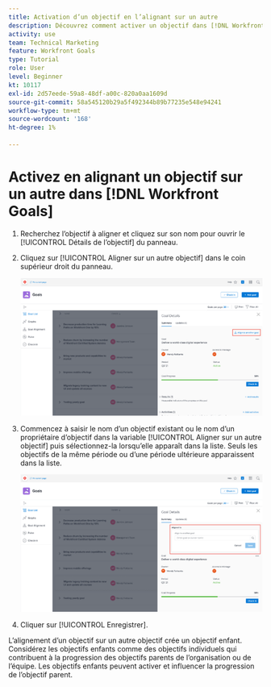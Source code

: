 ```yaml
---
title: Activation d’un objectif en l’alignant sur un autre
description: Découvrez comment activer un objectif dans [!DNL Workfront Goals] en l’alignant sur un autre objectif.
activity: use
team: Technical Marketing
feature: Workfront Goals
type: Tutorial
role: User
level: Beginner
kt: 10117
exl-id: 2d57eede-59a8-48df-a00c-820a0aa1609d
source-git-commit: 58a545120b29a5f492344b89b77235e548e94241
workflow-type: tm+mt
source-wordcount: '168'
ht-degree: 1%

---
```


# Activez en alignant un objectif sur un autre dans [!DNL Workfront Goals]

1. Recherchez l’objectif à aligner et cliquez sur son nom pour ouvrir le [!UICONTROL Détails de l’objectif] du panneau.
1. Cliquez sur [!UICONTROL Aligner sur un autre objectif] dans le coin supérieur droit du panneau.

   ![Capture d’écran de la [!UICONTROL Détails de l’objectif] pour [!UICONTROL Aligner sur un autre objectif]](assets/06-workfront-goals-align-goals.png)

1. Commencez à saisir le nom d’un objectif existant ou le nom d’un propriétaire d’objectif dans la variable [!UICONTROL Aligner sur un autre objectif] puis sélectionnez-la lorsqu’elle apparaît dans la liste. Seuls les objectifs de la même période ou d’une période ultérieure apparaissent dans la liste.

   ![Capture d’écran de la [!UICONTROL Détails de l’objectif] affichant le panneau [!UICONTROL Aligner sur] section](assets/07-workfront-goals-align-to.png)

1. Cliquer sur [!UICONTROL Enregistrer].

L’alignement d’un objectif sur un autre objectif crée un objectif enfant. Considérez les objectifs enfants comme des objectifs individuels qui contribuent à la progression des objectifs parents de l’organisation ou de l’équipe. Les objectifs enfants peuvent activer et influencer la progression de l’objectif parent.
